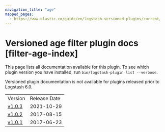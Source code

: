 ```yaml
---
navigation_title: "age"
mapped_pages:
  - https://www.elastic.co/guide/en/logstash-versioned-plugins/current/filter-age-index.html
---
```


# Versioned age filter plugin docs [filter-age-index]

This page lists all documentation available for this plugin. To see which plugin version you have installed, run `bin/logstash-plugin list --verbose`.

Versioned plugin documentation is not available for plugins released prior to Logstash 6.0.

| | |
| :- | :- |
| Version | Release Date |
| [v1.0.3](v1-0-3-plugins-filters-age.md) | 2021-10-29 |
| [v1.0.2](v1-0-2-plugins-filters-age.md) | 2017-08-15 |
| [v1.0.1](v1-0-1-plugins-filters-age.md) | 2017-06-23 |
